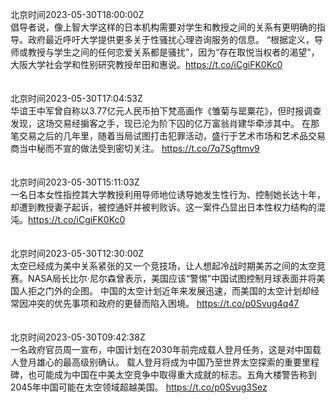 北京时间2023-05-30T18:00:00Z<br>倡导者说，像上智大学这样的日本机构需要对学生和教授之间的关系有更明确的指导。政府最近呼吁大学提供更多关于性骚扰心理咨询服务的信息。
“根据定义，导师或教授与学生之间的任何恋爱关系都是骚扰”，因为“存在取悦当权者的渴望”，大阪大学社会学和性别研究教授牟田和惠说。https://t.co/iCgiFK0Kc0<br><br><br>北京时间2023-05-30T17:04:53Z<br>华谊王中军曾自称以3.77亿元人民币拍下梵高画作《雏菊与罂粟花》，但时报调查发现，这场交易经掮客之手，现已沦为阶下囚的亿万富翁肖建华牵涉其中。
在那笔交易之后的几年里，随着当局试图打击犯罪活动，盛行于艺术市场和艺术品交易商当中秘而不宣的做法受到密切关注。
https://t.co/7q7Sgftmv9<br><br><br>北京时间2023-05-30T15:11:03Z<br>一名日本女性指控其大学教授利用导师地位诱导她发生性行为、控制她长达十年，却遭到教授妻子起诉，被控通奸并被判败诉。这一案件凸显出日本性权力结构的混沌。https://t.co/iCgiFK0Kc0<br><br><br>北京时间2023-05-30T12:30:00Z<br>太空已经成为美中关系紧张的又一个竞技场，让人想起冷战时期美苏之间的太空竞赛。NASA局长比尔·尼尔森曾表示，美国应该“警惕”中国试图控制月球表面并将美国人拒之门外的企图。
中国的太空计划近年来发展迅速，而美国的太空计划却经常因冲突的优先事项和政府的更替而陷入困境。 https://t.co/p0Svug4q47<br><br><br>北京时间2023-05-30T09:42:38Z<br>一名政府官员周一宣布，中国计划在2030年前完成载人登月任务，这是对中国载人登月雄心的最高级别确认。
载人登月将成为中国乃至世界太空探索的重要里程碑，也可能成为中国在中美太空竞争中取得重大成就的标志。五角大楼警告称到2045年中国可能在太空领域超越美国。
https://t.co/p0Svug3Sez<br><br><br>